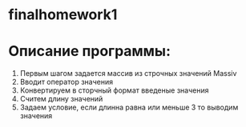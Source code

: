 # finalhomework1

# Описание программы:
1) Первым шагом задается массив из строчных значений Massiv
2) Вводит оператор значения
3) Конвертируем в сторчный формат введеные значения
4) Считем длину значений
5) Задаем условие, если длинна равна или меньше 3 то выводим значения
